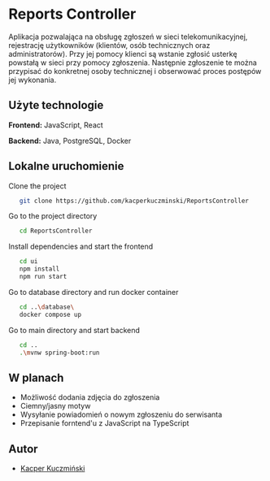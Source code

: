 
# Reports Controller
Aplikacja pozwalająca na obsługę zgłoszeń w sieci telekomunikacyjnej, rejestrację użytkowników (klientów, osób technicznych oraz administratorów). Przy jej pomocy klienci są wstanie zgłosić usterkę powstałą w sieci przy pomocy zgłoszenia. Następnie zgłoszenie te można przypisać do konkretnej osoby technicznej i obserwować proces postępów jej wykonania.

## Użyte technologie 

**Frontend:** JavaScript, React

**Backend:** Java, PostgreSQL, Docker


## Lokalne uruchomienie

Clone the project

```bash
   git clone https://github.com/kacperkuczminski/ReportsController
```

Go to the project directory 

```bash
   cd ReportsController
```

Install dependencies and start the frontend

```bash
   cd ui
   npm install
   npm run start
```

Go to database directory and run docker container
```bash
   cd ..\database\
   docker compose up
```

Go to main directory and start backend
```bash
   cd ..
   .\mvnw spring-boot:run 
```

## W planach

- Możliwość dodania zdjęcia do zgłoszenia
- Ciemny/jasny motyw
- Wysyłanie powiadomień o nowym zgłoszeniu do serwisanta
- Przepisanie forntend'u z JavaScript na TypeScript

## Autor

- [Kacper Kuczmiński](https://www.github.com/kacperkuczminski)

